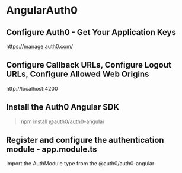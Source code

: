 # AngularAuth0

## Configure Auth0 - Get Your Application Keys
https://manage.auth0.com/

## Configure Callback URLs, Configure Logout URLs, Configure Allowed Web Origins
http://localhost:4200

## Install the Auth0 Angular SDK
> npm install @auth0/auth0-angular

## Register and configure the authentication module - app.module.ts
Import the AuthModule type from the @auth0/auth0-angular

